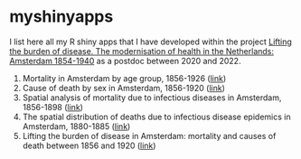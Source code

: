 # myshinyapps
I list here all my R shiny apps that I have developed within the project [Lifting the burden of disease. The modernisation of health in the Netherlands: Amsterdam 1854-1940](https://www.ru.nl/en/research/research-projects/lifting-the-burden-of-disease-the-modernisation-of-health-in-the-netherlands-amsterdam-1854-1940) as a postdoc between 2020 and 2022.

1. Mortality in Amsterdam by age group, 1856-1926 ([link](https://deathinamsterdam.shinyapps.io/mortality_by_age_group/))
2. Cause of death by sex in Amsterdam, 1856-1920 ([link](https://deathinamsterdam.shinyapps.io/causes_of_death_in_Amsterdam/))
3. Spatial analysis of mortality due to infectious diseases in Amsterdam, 1856-1898 ([link](https://deathinamsterdam.shinyapps.io/ses_and_spatial_distr/))
4. The spatial distribution of deaths due to infectious disease epidemics in Amsterdam, 1880-1885 ([link](https://deathinamsterdam2.shinyapps.io/spatial_epidemics_1880_85/))
5. Lifting the burden of disease in Amsterdam: mortality and causes of death between 1856 and 1920 ([link](https://deathinamsterdam2.shinyapps.io/lifting_the_burden_Amsterdam/))

